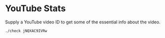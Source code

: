# YouTube Stats

Supply a YouTube video ID to get some of the essential info about the video.
```
./check jNQXAC9IVRw
```